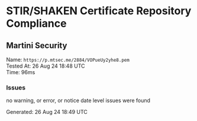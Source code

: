 # STIR/SHAKEN Certificate Repository Compliance

## Martini Security

Name: `https://p.mtsec.me/2884/VOPueUy2yhe8.pem`\
Tested At: 26 Aug 24 18:48 UTC\
Time: 96ms

### Issues

no warning, or error, or notice date level issues were found

Generated: 26 Aug 24 18:49 UTC